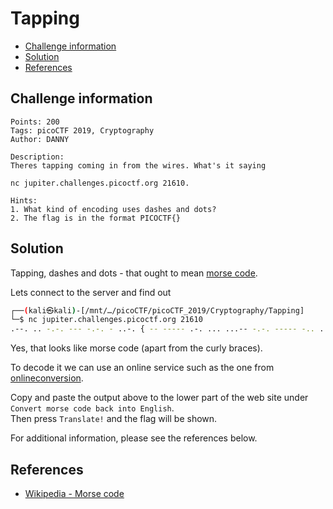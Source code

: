 # Tapping

- [Challenge information](#challenge-information)
- [Solution](#solution)
- [References](#references)

## Challenge information
```
Points: 200
Tags: picoCTF 2019, Cryptography
Author: DANNY

Description:
Theres tapping coming in from the wires. What's it saying 

nc jupiter.challenges.picoctf.org 21610.

Hints:
1. What kind of encoding uses dashes and dots?
2. The flag is in the format PICOCTF{}
```

## Solution

Tapping, dashes and dots - that ought to mean [morse code](https://en.wikipedia.org/wiki/Morse_code).

Lets connect to the server and find out
```bash
┌──(kali㉿kali)-[/mnt/…/picoCTF/picoCTF_2019/Cryptography/Tapping]
└─$ nc jupiter.challenges.picoctf.org 21610
.--. .. -.-. --- -.-. - ..-. { -- ----- .-. ... ...-- -.-. ----- -.. ...-- .---- ... ..-. ..- -. ...-- ----. ----- ..--- ----- .---- ----. ..... .---- ----. } 
```

Yes, that looks like morse code (apart from the curly braces).

To decode it we can use an online service such as the one from [onlineconversion](https://www.onlineconversion.com/morse_code.htm).

Copy and paste the output above to the lower part of the web site under `Convert morse code back into English`.  
Then press `Translate!` and the flag will be shown.

For additional information, please see the references below.

## References

- [Wikipedia - Morse code](https://en.wikipedia.org/wiki/Morse_code)
